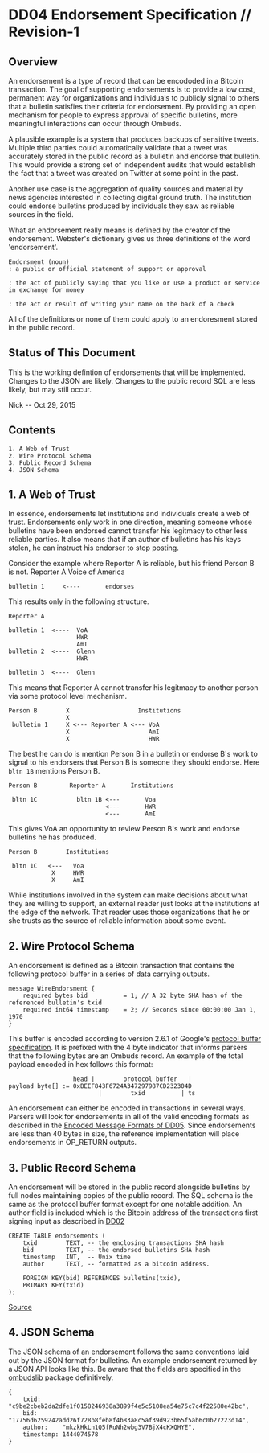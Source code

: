 <!-- title: Endorsment Def -->

DD04 Endorsement Specification // Revision-1
==============================

Overview
--------
An endorsement is a type of record that can be encododed in a Bitcoin transaction.
The goal of supporting endorsements is to provide a low cost, permanent way for organizations and individuals to publicly signal to others that a bulletin satisfies their criteria for endorsement. 
By providing an open mechanism for people to express approval of specific bulletins, more meaningful interactions can occur through Ombuds.

A plausible example is a system that produces backups of sensitive tweets.
Multiple third parties could automatically validate that a tweet was accurately stored in the public record as a bulletin and endorse that bulletin.
This would provide a strong set of independent audits that would establish the fact that a tweet was created on Twitter at some point in the past.

Another use case is the aggregation of quality sources and material by news agencies interested in collecting digital ground truth.
The institution could endorse bulletins produced by individuals they saw as reliable sources in the field.

What an endorsement really means is defined by the creator of the endorsement. 
Webster's dictionary gives us three definitions of the word 'endorsement'. 

    Endorsment (noun)
    : a public or official statement of support or approval

    : the act of publicly saying that you like or use a product or service 
    in exchange for money

    : the act or result of writing your name on the back of a check



All of the definitions or none of them could apply to an endoresment stored in the public record.

Status of This Document
----------------------

This is the working defintion of endorsements that will be implemented. 
Changes to the JSON are likely. 
Changes to the public record SQL are less likely, but may still occur.

Nick -- Oct 29, 2015


Contents
--------
    1. A Web of Trust
    2. Wire Protocol Schema
    3. Public Record Schema
    4. JSON Schema

## 1. A Web of Trust

In essence, endorsements let institutions and individuals create a web of trust.
Endorsements only work in one direction, meaning someone whose bulletins have been endorsed cannot transfer his legitmacy to other less reliable parties. 
It also means that if an author of bulletins has his keys stolen, he can instruct his endorser to stop posting. 

Consider the example where Reporter A is reliable, but his friend Person B is not.
    Reporter A                Voice of America                   

    bulletin 1     <----       endorses

This results only in the following structure.
    
    Reporter A

    bulletin 1  <----  VoA
                       HWR
                       AmI
    bulletin 2  <----  Glenn
                       HWR

    bulletin 3  <----  Glenn
        
This means that Reporter A cannot transfer his legitmacy to another person via some protocol level mechanism.

    Person B        X                   Institutions
                    X                         
     bulletin 1     X <--- Reporter A <--- VoA
                    X                      AmI 
                    X                      HWR 


The best he can do is mention Person B in a bulletin or endorse B's work to signal to his endorsers that Person B is someone they should endorse.
Here `bltn 1B` mentions Person B.

    Person B         Reporter A       Institutions

     bltn 1C           bltn 1B <---       Voa
                               <---       HWR
                               <---       AmI


This gives VoA an opportunity to review Person B's work and endorse bulletins he has produced.

    Person B        Institutions
     
     bltn 1C   <---   Voa
                X     HWR
                X     AmI



While institutions involved in the system can make decisions about what they are willing to support, an external reader just looks at the institutions at the edge of the network.
That reader uses those organizations that he or she trusts as the source of reliable information about some event.

## 2. Wire Protocol Schema

An endorsement is defined as a Bitcoin transaction that contains the following protocol buffer in a series of data carrying outputs.

    message WireEndorsment {
        required bytes bid          = 1; // A 32 byte SHA hash of the referenced bulletin's txid
        required int64 timestamp    = 2; // Seconds since 00:00:00 Jan 1, 1970
    }

This buffer is encoded according to version 2.6.1 of Google's [protocol buffer specification](https://github.com/google/protobuf/releases/tag/v2.6.1).
It is prefixed with the 4 byte indicator that informs parsers that the following bytes are an Ombuds record.
An example of the total payload encoded in hex follows this format:

                      head |        protocol buffer   |
    payload byte[] := 0xBEEF843F6724A347297987CD232304D
                             |        txid          | ts 

An endorsement can either be encoded in transactions in several ways.
Parsers will look for endorsements in all of the valid encoding formats as described in the [Encoded Message Formats of DD05](/encode-formats).
Since endorsements are less than 40 bytes in size, the reference implementation will place endorsements in OP_RETURN outputs.

## 3. Public Record Schema

An endorsement will be stored in the public record alongside bulletins by full nodes maintaining copies of the public record.
The SQL schema is the same as the protocol buffer format except for one notable addition.
An author field is included which is the Bitcoin address of the transactions first signing input as described in [DD02](/author)

    CREATE TABLE endorsements (
        txid        TEXT, -- the enclosing transactions SHA hash
        bid         TEXT, -- the endorsed bulletins SHA hash
        timestamp   INT,  -- Unix time
        author      TEXT, -- formatted as a bitcoin address.

        FOREIGN KEY(bid) REFERENCES bulletins(txid),
        PRIMARY KEY(txid)
    );

[Source](https://github.com/soapboxsys/ombudslib/blob/master/protocol/schema.sql)

## 4. JSON Schema

The JSON schema of an endorsement follows the same conventions laid out by the JSON format for bulletins.
An example endorsement returned by a JSON API looks like this. 
Be aware that the fields are specified in the [ombudslib](https://github.com/soapboxsys/ombudslib) package definitively.

    {
        txid:      "c9be2cbeb2da2dfe1f0158246938a3899f4e5c5108ea54e75c7c4f22580e42bc",
        bid:       "17756d6259242add26f728b8feb8f4b83a8c5af39d923b65f5ab6c0b27223d14",
        author:    "mkzkHkLn1Q5fRuNh2wbg3V7BjX4cKXQHYE",
        timestamp: 1444074578
    }


